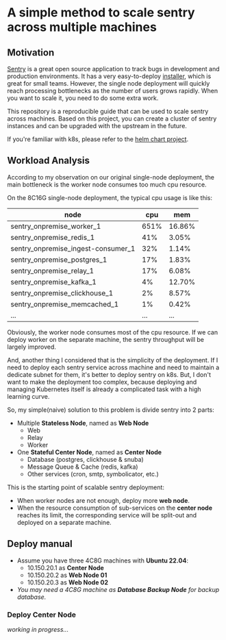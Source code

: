 # A simple method to scale sentry across multiple machines

## Motivation

[Sentry](https://github.com/getsentry/sentry) is a great open source application
to track bugs in development and production environments. It has a very easy-to-deploy
[installer](https://github.com/getsentry/self-hosted), which is great for small teams.
However, the single node deployment will quickly reach processing bottlenecks
as the number of users grows rapidly. When you want to scale it,
you need to do some extra work.

This repository is a reproducible guide that can be used to scale sentry across machines.
Based on this project, you can create a cluster of sentry instances and can be upgraded
with the upstream in the future.

If you're familiar with k8s, please refer to the
[helm chart project](https://github.com/sentry-kubernetes/charts).

## Workload Analysis

According to my observation on our original single-node deployment, the main bottleneck
is the worker node consumes too much cpu resource.

On the 8C16G single-node deployment, the typical cpu usage is like this:

| node                               | cpu  | mem    |
|------------------------------------|------|--------|
| sentry_onpremise_worker_1          | 651% | 16.86% |
| sentry_onpremise_redis_1           | 41%  | 3.05%  |
| sentry_onpremise_ingest-consumer_1 | 32%  | 1.14%  |
| sentry_onpremise_postgres_1        | 17%  | 1.83%  |
| sentry_onpremise_relay_1           | 17%  | 6.08%  |
| sentry_onpremise_kafka_1           | 4%   | 12.70% |
| sentry_onpremise_clickhouse_1      | 2%   | 8.57%  |
| sentry_onpremise_memcached_1       | 1%   | 0.42%  |
| ...                                | ...  | ...    |

Obviously, the worker node consumes most of the cpu resource. If we can deploy worker on the separate machine,
the sentry throughput will be largely improved.

And, another thing I considered that is the simplicity of the deployment. If I need to
deploy each sentry service across machine and need to maintain a dedicate subnet for them,
it's better to deploy sentry on k8s. But, I don't want to make the deployment too complex,
because deploying and managing Kubernetes itself is already a complicated task with a high learning curve.

So, my simple(naive) solution to this problem is divide sentry into 2 parts:

- Multiple **Stateless Node**, named as **Web Node**
    - Web
    - Relay
    - Worker
- One **Stateful Center Node**, named as **Center Node**
    - Database (postgres, clickhouse & snuba)
    - Message Queue & Cache (redis, kafka)
    - Other services (cron, smtp, symbolicator, etc.)

This is the starting point of scalable sentry deployment:

- When worker nodes are not enough, deploy more **web node**.
- When the resource consumption of sub-services on the **center node** reaches its limit,
  the corresponding service will be split-out and deployed on a separate machine.

## Deploy manual

- Assume you have three 4C8G machines with **Ubuntu 22.04**:
    - 10.150.20.1 as **Center Node**
    - 10.150.20.2 as **Web Node 01**
    - 10.150.20.3 as **Web Node 02**
- _You may need a 4C8G machine as **Database Backup Node** for backup database._


### Deploy Center Node

_working in progress..._

